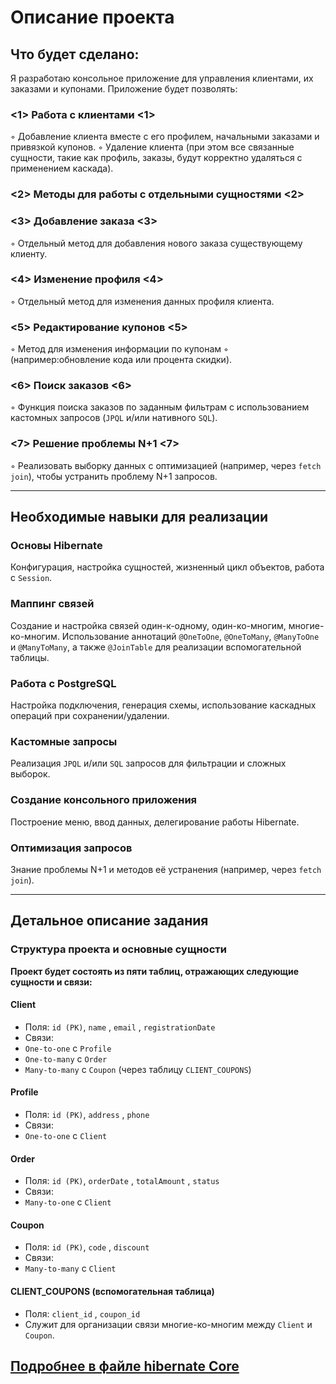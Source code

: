# Описание проекта
## Что будет сделано:
Я разработаю консольное приложение для управления клиентами, их
заказами и купонами. Приложение будет позволять:

### <1> Работа с клиентами <1>
◦ Добавление клиента вместе с его профилем, начальными заказами и
привязкой купонов.
◦ Удаление клиента (при этом все связанные сущности, такие как профиль,
заказы, будут корректно удаляться с применением каскада).

### <2> Методы для работы с отдельными сущностями <2>

### <3> Добавление заказа <3>
◦ Отдельный метод для добавления нового заказа
существующему клиенту.

### <4> Изменение профиля <4>
◦ Отдельный метод для изменения данных профиля
клиента.

### <5> Редактирование купонов <5>
◦ Метод для изменения информации по купонам
◦ (например:обновление кода или процента скидки).

### <6> Поиск заказов <6>
◦ Функция поиска заказов по заданным фильтрам с использованием
кастомных запросов (`JPQL` и/или нативного `SQL`).

### <7> Решение проблемы N+1 <7>
◦ Реализовать выборку данных с оптимизацией (например, через `fetch join`),
чтобы устранить проблему N+1 запросов.

--------------------------------------------------------------------------
## Необходимые навыки для реализации
### Основы Hibernate
Конфигурация, настройка сущностей, жизненный цикл
объектов, работа с `Session`.
### Маппинг связей 
Создание и настройка связей один-к-одному, один-ко-многим, многие-ко-многим. Использование аннотаций `@OneToOne`, `@OneToMany`,
`@ManyToOne` и `@ManyToMany`, а также `@JoinTable` для реализации
вспомогательной таблицы.
### Работа с PostgreSQL
Настройка подключения, генерация схемы,
использование каскадных операций при сохранении/удалении.
### Кастомные запросы
Реализация `JPQL` и/или `SQL` запросов для фильтрации и
сложных выборок.
### Создание консольного приложения 
Построение меню, ввод данных,
делегирование работы Hibernate.
### Оптимизация запросов
Знание проблемы N+1 и методов её устранения
(например, через `fetch join`).

---------------------------------------------------------------------------
## Детальное описание задания
### Структура проекта и основные сущности
__Проект будет состоять из пяти таблиц, 
отражающих следующие сущности и связи:__
#### Client
+ Поля: `id (PK)`, `name` , `email` , `registrationDate`
+ Связи:
+ `One-to-one` c `Profile`
+ `One-to-many` c `Order`
+ `Many-to-many` c `Coupon` (через таблицу `CLIENT_COUPONS`)
#### Profile
+ Поля: `id (PK)`, `address` , `phone`
+ Связи:
+ `One-to-one` с `Client`
#### Order
+ Поля: `id (PK)`, `orderDate` , `totalAmount` , `status`
+ Связи:
+ `Many-to-one` с `Client`
#### Coupon
+ Поля: `id (PK)`, `code` , `discount`
+ Связи:
+ `Many-to-many` с `Client`
#### CLIENT_COUPONS (вспомогательная таблица)
+ Поля: `client_id` , `coupon_id`
+ Служит для организации связи многие-ко-многим между `Client` и `Coupon`.

[Подробнее в файле hibernate Core](https://github.com/Novichek290/customers-orders-and-coupons/blob/master/%D0%97%D0%B0%D0%B4%D0%B0%D0%BD%D0%B8%D0%B5%20Hibernate%20Core.pdf)
--------------------------------------------------------------------------
